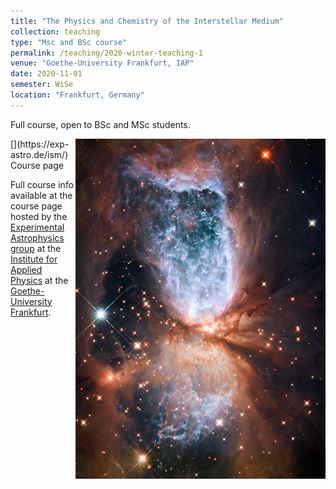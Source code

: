 ```yaml
---
title: "The Physics and Chemistry of the Interstellar Medium"
collection: teaching
type: "Msc and BSc course"
permalink: /teaching/2020-winter-teaching-1
venue: "Goethe-University Frankfurt, IAP"
date: 2020-11-01
semester: WiSe
location: "Frankfurt, Germany"
---
```


Full course, open to BSc and MSc students.

<img style="float: right;" src="/images/ISM-image.jpg" width="400">
[<i class="fas fa-link"></i>](https://exp-astro.de/ism/)  Course page

Full course info available at the course page hosted by the [Experimental Astrophysics group](https://exp-astro.de) at the [Institute for Applied Physics](https://www.uni-frankfurt.de/49311579/) at the [Goethe-University Frankfurt](https://www.uni-frankfurt.de).
